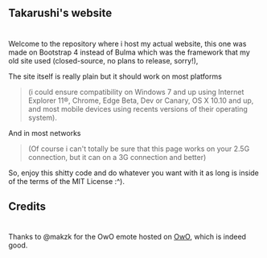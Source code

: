 ## Takarushi's website
#
Welcome to the repository where i host my actual website, this one was made on Bootstrap 4 instead of Bulma which was the framework that my old site used (closed-source, no plans to release, sorry!), 

The site itself is really plain but it should work on most platforms 
>(i could ensure compatibility on Windows 7 and up using Internet Explorer 11®, Chrome, Edge Beta, Dev or Canary, OS X 10.10 and up, and most mobile devices using recents versions of their operating system).
 
 And in most networks
  >(Of course i can't totally be sure that this page works on your 2.5G connection, but it can on a 3G connection and better)

So, enjoy this shitty code and do whatever you want with it as long is inside of the terms of the MIT License :^).

## Credits
#
Thanks to @makzk for the OwO emote hosted on [OwO](https://owo.cl), which is indeed good.
